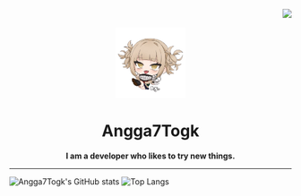 <p align="right">
  <img src="https://raw.githubusercontent.com/angga7togk/PowerEssentials/refs/heads/main/img/indonesia.png" width="5%">
</p>

<p align="center">
  <a href="https://powernukkitx.com">
    <img src="https://raw.githubusercontent.com/angga7togk/angga7togk/refs/heads/main/toga-chibi.png" width="25%">
  </a>
</p>

<h1 align="center">Angga7Togk</h1>
<p align="center"><strong>I am a developer who likes to try new things.</strong></p>

---


![Angga7Togk's GitHub stats](https://github-readme-stats.vercel.app/api?username=Angga7togk&show_icons=true&theme=dracula)
![Top Langs](https://github-readme-stats.vercel.app/api/top-langs/?username=Angga7togk&layout=compact&theme=dracula)
